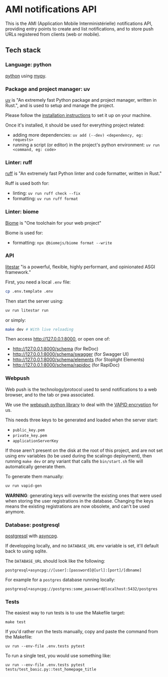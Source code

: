 # AMI notifications API

This is the AMI (Application Mobile Interministérielle) notifications API,
providing entry points to create and list notifications, and to store push URLs
registered from clients (web or mobile).


## Tech stack

### Language: python

[python](https://docs.python.org) using
[mypy](https://mypy.readthedocs.io/en/latest/).

### Package and project manager: uv

[uv](https://docs.astral.sh/uv/) is "An extremely fast Python package and
project manager, written in Rust.", and is used to setup and manage the project.

Please follow the [installation
instructions](https://docs.astral.sh/uv/getting-started/installation/) to set it
up on your machine.

Once it's installed, it should be used for everything project related:
- adding more dependencies: `uv add (--dev) <dependency, eg: requests>`
- running a script (or editor) in the project's python environment: `uv run
<command, eg: code>`

### Linter: ruff

[ruff](https://docs.astral.sh/ruff/) is "An extremely fast Python linter and
code formatter, written in Rust."

Ruff is used both for:
- linting: `uv run ruff check --fix`
- formatting: `uv run ruff format`

### Linter: biome

[Biome](https://biomejs.dev/) is "One toolchain for your web project"

Biome is used for:
- formatting: `npx @biomejs/biome format --write`

### API

[litestar](https://docs.litestar.dev/latest/index.html) "is a powerful,
flexible, highly performant, and opinionated ASGI framework."

First, you need a local `.env` file:
```sh
cp .env.template .env
```

Then start the server using:
```sh
uv run litestar run
```

or simply:
```sh
make dev # With live reloading
```

Then access http://127.0.0.1:8000, or open one of:
- http://127.0.0.1:8000/schema (for ReDoc)
- http://127.0.0.1:8000/schema/swagger (for Swagger UI)
- http://127.0.0.1:8000/schema/elements (for Stoplight Elements)
- http://127.0.0.1:8000/schema/rapidoc (for RapiDoc)

### Webpush

Web push is the technology/protocol used to send notifications to a web browser,
and to the tab or pwa associated.

We use the [webpush python library](https://pypi.org/project/webpush/) to deal with the
[VAPID encryption](https://blog.mozilla.org/services/2016/08/23/sending-vapid-identified-webpush-notifications-via-mozillas-push-service/)
for us.

This needs three keys to be generated and loaded when the server start:
- `public_key.pem`
- `private_key.pem`
- `applicationServerKey`

If those aren't present on the disk at the root of this project, and are not set using
env variables (to be used during the scalingo deployment), then running `make dev`
or any variant that calls the `bin/start.sh` file will automatically generate them.

To generate them manually:
```sh
uv run vapid-gen
```

**WARNING**: generating keys will overwrite the existing ones that were used
when storing the user registrations in the database. Changing the keys means the
existing registrations are now obsolete, and can't be used anymore.

### Database: postgresql

[postgresql](https://www.postgresql.org/) with
[asyncpg](https://magicstack.github.io/asyncpg/current/).

If developping locally, and no `DATABASE_URL` env variable is set, it'll default
back to using sqlite.

The `DATABASE_URL` should look like the following:
```
postgresql+asyncpg://[user]:[password]@[url]:[port]/[dbname]
```

For example for a `postgres` database running locally:
```
postgresql+asyncpg://postgres:some_password@localhost:5432/postgres
```

### Tests

The easiest way to run tests is to use the Makefile target:
```
make test
```

If you'd rather run the tests manually, copy and paste the command from the Makefile:
```
uv run --env-file .env.tests pytest
```


To run a single test, you would use something like:
```
uv run --env-file .env.tests pytest tests/test_basic.py::test_homepage_title
```
